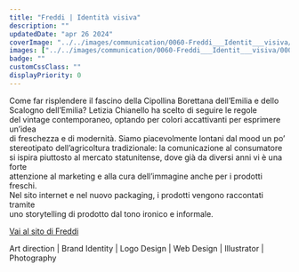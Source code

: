 ```yaml
---
title: "Freddi | Identità visiva"
description: ""
updatedDate: "apr 26 2024"
coverImage: "../../images/communication/0060-Freddi___Identit___visiva/0000-Freddi___Identit___visiva_Freddi_cipolle_cipolline_emilia_romagna_scalogno_italiano_food_identita_visiva.jpg"
images: ["../../images/communication/0060-Freddi___Identit___visiva/0001-Freddi___Identit___visiva_Freddi_cipolle_cipolline_emilia_romagna_scalogno_italiano_food_identita_visiva.jpg","../../images/communication/0060-Freddi___Identit___visiva/0002-Freddi___Identit___visiva_Freddi_cipolle_cipolline_emilia_romagna_scalogno_italiano_food_identita_visiva.jpg","../../images/communication/0060-Freddi___Identit___visiva/0003-Freddi___Identit___visiva_Freddi_cipolle_cipolline_emilia_romagna_scalogno_italiano_food_identita_visiva.jpg","../../images/communication/0060-Freddi___Identit___visiva/0004-Freddi___Identit___visiva_Freddi_cipolle_cipolline_emilia_romagna_scalogno_italiano_food_identita_visiva.jpg","../../images/communication/0060-Freddi___Identit___visiva/0005-Freddi___Identit___visiva_Freddi_cipolle_cipolline_emilia_romagna_scalogno_italiano_food_identita_visiva.jpg","../../images/communication/0060-Freddi___Identit___visiva/0006-Freddi___Identit___visiva_Freddi_cipolle_cipolline_emilia_romagna_scalogno_italiano_food_identita_visiva.jpg","../../images/communication/0060-Freddi___Identit___visiva/0007-Freddi___Identit___visiva_Freddi_cipolle_cipolline_emilia_romagna_scalogno_italiano_food_identita_visiva.jpg","../../images/communication/0060-Freddi___Identit___visiva/0008-Freddi___Identit___visiva_Freddi_cipolle_cipolline_emilia_romagna_scalogno_italiano_food_identita_visiva.jpg","../../images/communication/0060-Freddi___Identit___visiva/0009-Freddi___Identit___visiva_Freddi_cipolle_cipolline_emilia_romagna_scalogno_italiano_food_identita_visiva.jpg"]
badge: ""
customCssClass: ""
displayPriority: 0
---
```


Come far risplendere il fascino della Cipollina Borettana dell’Emilia e dello  
Scalogno dell’Emilia? Letizia Chianello ha scelto di seguire le regole  
del vintage contemporaneo, optando per colori accattivanti per esprimere un’idea  
di freschezza e di modernità. Siamo piacevolmente lontani dal mood un po’  
stereotipato dell’agricoltura tradizionale: la comunicazione al consumatore  
si ispira piuttosto al mercato statunitense, dove già da diversi anni vi è una forte  
attenzione al marketing e alla cura dell’immagine anche per i prodotti freschi.  
Nel sito internet e nel nuovo packaging, i prodotti vengono raccontati tramite  
uno storytelling di prodotto dal tono ironico e informale.  


<a href="https://cipollefreddi.it/" target="_blank">Vai al sito di Freddi</a>

Art direction | Brand Identity | Logo Design | Web Design | Illustrator | Photography
